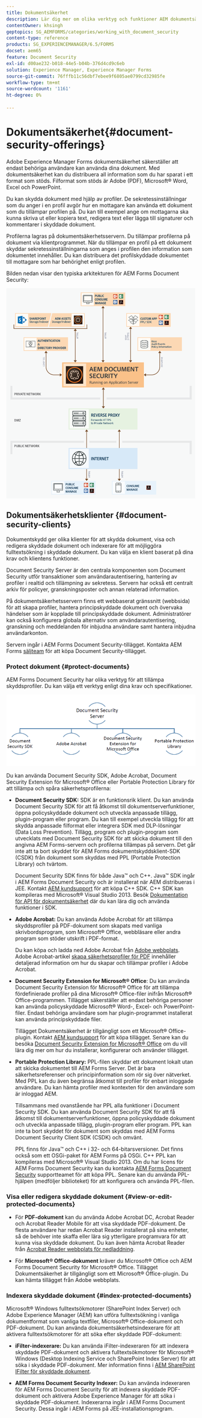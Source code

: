 ```yaml
---
title: Dokumentsäkerhet
description: Lär dig mer om olika verktyg och funktioner AEM dokumentsäkerhet.
contentOwner: khsingh
geptopics: SG_AEMFORMS/categories/working_with_document_security
content-type: reference
products: SG_EXPERIENCEMANAGER/6.5/FORMS
docset: aem65
feature: Document Security
exl-id: d00ae232-b018-44e5-b04b-376d4cd9c6eb
solution: Experience Manager, Experience Manager Forms
source-git-commit: 76fffb11c56dbf7ebee9f6805ae0799cd32985fe
workflow-type: tm+mt
source-wordcount: '1161'
ht-degree: 0%

---
```


# Dokumentsäkerhet{#document-security-offerings}

Adobe Experience Manager Forms dokumentsäkerhet säkerställer att endast behöriga användare kan använda dina dokument. Med dokumentsäkerhet kan du distribuera all information som du har sparat i ett format som stöds. Filformat som stöds är Adobe (PDF), Microsoft® Word, Excel och PowerPoint.

Du kan skydda dokument med hjälp av profiler. De sekretessinställningar som du anger i en profil avgör hur en mottagare kan använda ett dokument som du tillämpar profilen på. Du kan till exempel ange om mottagarna ska kunna skriva ut eller kopiera text, redigera text eller lägga till signaturer och kommentarer i skyddade dokument.

Profilerna lagras på dokumentsäkerhetsservern. Du tillämpar profilerna på dokument via klientprogrammet. När du tillämpar en profil på ett dokument skyddar sekretessinställningarna som anges i profilen den information som dokumentet innehåller. Du kan distribuera det profilskyddade dokumentet till mottagare som har behörighet enligt profilen.

Bilden nedan visar den typiska arkitekturen för AEM Forms Document Security:

![Dokumentsäkerhet - rekommenderad arkitektur](do-not-localize/document_security_architecture.png)

## Dokumentsäkerhetsklienter {#document-security-clients}

Dokumentskydd ger olika klienter för att skydda dokument, visa och redigera skyddade dokument och indexerare för att möjliggöra fulltextsökning i skyddade dokument. Du kan välja en klient baserat på dina krav och klientens funktioner.

Document Security Server är den centrala komponenten som Document Security utför transaktioner som användarautentisering, hantering av profiler i realtid och tillämpning av sekretess. Servern har också ett centralt arkiv för policyer, granskningsposter och annan relaterad information.

På dokumentsäkerhetsservern finns ett webbaserat gränssnitt (webbsida) för att skapa profiler, hantera principskyddade dokument och övervaka händelser som är kopplade till principskyddade dokument. Administratörer kan också konfigurera globala alternativ som användarautentisering, granskning och meddelanden för inbjudna användare samt hantera inbjudna användarkonton.

Servern ingår i AEM Forms Document Security-tillägget. Kontakta AEM Forms [säljteam](https://business.adobe.com/request-consultation/experience-cloud.html?s_osc=70114000002JNwKAAW&amp;s_iid=70114000002JHs3AAG) för att köpa Document Security-tillägget.

### Protect dokument {#protect-documents}

AEM Forms Document Security har olika verktyg för att tillämpa skyddsprofiler. Du kan välja ett verktyg enligt dina krav och specifikationer.

![dokumentsäkerhet](assets/document-security-offerings.png)

Du kan använda Document Security SDK, Adobe Acrobat, Document Security Extension för Microsoft® Office eller Portable Protection Library för att tillämpa och spåra säkerhetsprofilerna:

* **Document Security SDK:** SDK är en funktionsrik klient. Du kan använda Document Security SDK för att få åtkomst till dokumentserverfunktioner, öppna policyskyddade dokument och utveckla anpassade tillägg, plugin-program eller program. Du kan till exempel utveckla tillägg för att skydda anpassade filformat eller integrera SDK med DLP-lösningar (Data Loss Prevention). Tillägg, program och plugin-program som utvecklats med Document Security SDK för att skicka dokument till den angivna AEM Forms-servern och profilerna tillämpas på servern. Det går inte att ta bort skyddet för AEM Forms dokumentskyddsklient-SDK (CSDK) från dokument som skyddas med PPL (Portable Protection Library) och tvärtom.

  Document Security SDK finns för både Java™ och C++. Java™ SDK ingår i AEM Forms Document Security och är installerat när AEM distribueras i JEE. Kontakt [AEM kundsupport](https://experienceleague.adobe.com/?support-solution=General&amp;support-tab=home#support) för att köpa C++ SDK. C++ SDK kan kompileras med Microsoft® Visual Studio 2013. Besök [Dokumentation för API för dokumentsäkerhet](https://help.adobe.com/en_US/livecycle/11.0/Services/WS92d06802c76abadb76c48dfe12dbeb3e281-7ff0.2.html) där du kan lära dig och använda funktioner i SDK.

* **Adobe Acrobat:** Du kan använda Adobe Acrobat för att tillämpa skyddsprofiler på PDF-dokument som skapats med vanliga skrivbordsprogram, som Microsoft® Office, webbläsare eller andra program som stöder utskrift i PDF-format.

  Du kan köpa och ladda ned Adobe Acrobat från [Adobe webbplats](https://www.adobe.com/acrobat/free-trial-download.html). Adobe Acrobat-artikel [skapa säkerhetsprofiler för PDF](https://helpx.adobe.com/acrobat/using/setting-security-policies-pdfs.html) innehåller detaljerad information om hur du skapar och tillämpar profiler i Adobe Acrobat.

* **Document Security Extension for Microsoft® Office**: Du kan använda Document Security Extension för Microsoft® Office för att tillämpa fördefinierade profiler på dina Microsoft® Office-filer inifrån Microsoft® Office-programmen. Tillägget säkerställer att endast behöriga personer kan använda policyskyddade Microsoft® Word-, Excel- och PowerPoint-filer. Endast behöriga användare som har plugin-programmet installerat kan använda principskyddade filer.

  Tillägget Dokumentsäkerhet är tillgängligt som ett Microsoft® Office-plugin. Kontakt [AEM kundsupport](https://helpx.adobe.com/ca/marketing-cloud/contact-support.html) för att köpa tillägget. Senare kan du besöka [Document Security Extension for Microsoft® Office](https://experienceleague.adobe.com/docs/experience-manager-document-security/using/download-installer.html?lang=en) om du vill lära dig mer om hur du installerar, konfigurerar och använder tillägget.

* **Portable Protection Library:** PPL-filen skyddar ett dokument lokalt utan att skicka dokumentet till AEM Forms Server. Det är bara säkerhetsreferenser och principinformation som rör sig över nätverket. Med PPL kan du även begränsa åtkomst till profiler för enbart inloggade användare. Du kan hämta profiler med kontexten för den användare som är inloggad AEM.

  Tillsammans med ovanstående har PPL alla funktioner i Document Security SDK. Du kan använda Document Security SDK för att få åtkomst till dokumentserverfunktioner, öppna policyskyddade dokument och utveckla anpassade tillägg, plugin-program eller program. PPL kan inte ta bort skyddet för dokument som skyddas med AEM Forms Document Security Client SDK (CSDK) och omvänt.

  PPL finns för Java™ och C++ i 32- och 64-bitarsversioner. Det finns också som ett OSGi-paket för AEM Forms på OSGi. C++ PPL kan kompileras med Microsoft® Visual Studio 2013. Om du har licens för AEM Forms Document Security kan du kontakta [AEM Forms Document Security](https://experienceleague.adobe.com/?support-solution=General&amp;support-tab=home#support) supportteamet för att köpa PPL. Senare kan du använda PPL-hjälpen (medföljer biblioteket) för att konfigurera och använda PPL-filen.

### Visa eller redigera skyddade dokument {#view-or-edit-protected-documents}

* För **PDF-dokument** kan du använda Adobe Acrobat DC, Acrobat Reader och Acrobat Reader Mobile för att visa skyddade PDF-dokument. De flesta användare har redan Acrobat Reader installerat på sina enheter, så de behöver inte skaffa eller lära sig ytterligare programvara för att kunna visa skyddade dokument. Du kan även hämta Acrobat Reader från [Acrobat Reader webbplats för nedladdning](https://get.adobe.com/reader/).

* För **Microsoft® Office-dokument** kräver du Microsoft® Office och AEM Forms Document Security för Microsoft® Office. Tillägget Dokumentsäkerhet är tillgängligt som ett Microsoft® Office-plugin. Du kan hämta tillägget från Adobe webbplats.

### Indexera skyddade dokument {#index-protected-documents}

Microsoft® Windows fulltextsökmotorer (SharePoint Index Server) och Adobe Experience Manager (AEM) kan utföra fulltextsökning i vanliga dokumentformat som vanliga textfiler, Microsoft® Office-dokument och PDF-dokument. Du kan använda dokumentsäkerhetsindexerare för att aktivera fulltextsökmotorer för att söka efter skyddade PDF-dokument:

* **iFilter-indexerare:** Du kan använda iFilter-indexeraren för att indexera skyddade PDF-dokument och aktivera fulltextsökmotorer för Microsoft® Windows (Desktop Indexing Service och SharePoint Index Server) för att söka i skyddade PDF-dokument. Mer information finns i [AEM SharePoint IFilter för skyddade dokument](assets/sharepoint-ifilter-doc-security.pdf).

* **AEM Forms Document Security Indexer:** Du kan använda indexeraren för AEM Forms Document Security för att indexera skyddade PDF-dokument och aktivera Adobe Experience Manager för att söka i skyddade PDF-dokument. Indexerarna ingår i AEM Forms Document Security. Dessa ingår i AEM Forms på JEE-installationsprogram.
